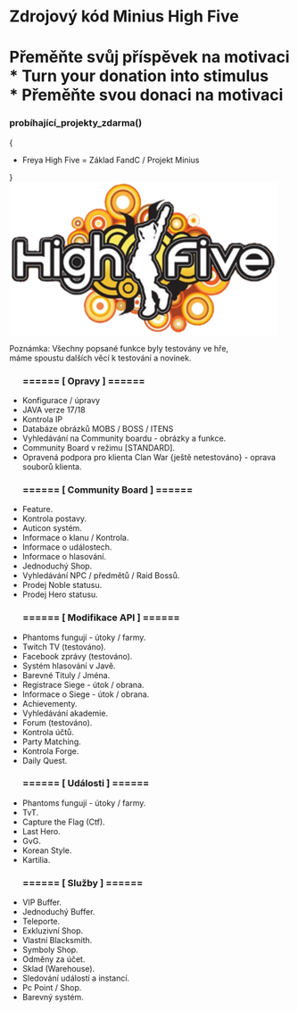 <h1>Zdrojový kód Minius High Five</h1>

<div>
  <h1>Přeměňte svůj příspěvek na motivaci <br>  
  * Turn your donation into stimulus <br>   
  * Přeměňte svou donaci na motivaci</h1>
    <h3>probíhající_projekty_zdarma()</h3>
    {
    <ul>
    <li>Freya High Five = Základ FandC / Projekt Minius </li>
    </ul>
     }    
</div>
  
<img align="center" alt="Programátor" height="276" width="480" src="https://github.com/DiabolosCZ/L2Minius/blob/main/logoh5.png">

<p>Poznámka: Všechny popsané funkce byly testovány ve hře, <br>
máme spoustu dalších věcí k testování a novinek.
</p>
<ul>
<h3>======   [ Opravy ] ======</h3>  
<li>Konfigurace / úpravy</li>
<li>JAVA verze 17/18</li>
<li>Kontrola IP</li>
<li>Databáze obrázků MOBS / BOSS / ITENS</li>
<li>Vyhledávání na Community boardu - obrázky a funkce.</li>
<li>Community Board v režimu [STANDARD].</li>
<li>Opravená podpora pro klienta Clan War {ještě netestováno} - oprava souborů klienta.</li>
</ul>

<ul>
<h3>======   [ Community Board ] ======</h3>  
<li>Feature.</li>
<li>Kontrola postavy.</li>
<li>Auticon systém.</li>
<li>Informace o klanu / Kontrola.</li>
<li>Informace o událostech.</li>
<li>Informace o hlasování.</li>
<li>Jednoduchý Shop.</li>
<li>Vyhledávání NPC / předmětů / Raid Bossů.</li>
<li>Prodej Noble statusu.</li>
<li>Prodej Hero statusu.</li>
</ul>

<ul>
<h3>======   [ Modifikace API ] ======</h3>  
<li>Phantoms fungují - útoky / farmy.</li>
<li>Twitch TV (testováno).</li>
<li>Facebook zprávy (testováno).</li>
<li>Systém hlasování v Javě.</li>
<li>Barevné Tituly / Jména.</li>
<li>Registrace Siege - útok / obrana.</li>
<li>Informace o Siege - útok / obrana.</li>
<li>Achievementy.</li>
<li>Vyhledávání akademie.</li>
<li>Forum (testováno).</li>
<li>Kontrola účtů.</li>
<li>Party Matching.</li>
<li>Kontrola Forge.</li>
<li>Daily Quest.</li>
</ul>

<ul>
<h3>======   [ Události ] ======</h3>  
<li>Phantoms fungují - útoky / farmy.</li>
<li>TvT.</li>
<li>Capture the Flag (Ctf).</li>
<li>Last Hero.</li>
<li>GvG.</li>
<li>Korean Style.</li>
<li>Kartilia.</li>
</ul>

<ul>
<h3>======   [ Služby ] ======</h3>  
<li>VIP Buffer.</li>
<li>Jednoduchý Buffer.</li>
<li>Teleporte.</li>
<li>Exkluzivní Shop.</li>
<li>Vlastní Blacksmith.</li>
<li>Symboly Shop.</li>
<li>Odměny za účet.</li>
<li>Sklad (Warehouse).</li>
<li>Sledování událostí a instancí.</li>
<li>Pc Point / Shop.</li>
<li>Barevný systém.</li>
</ul>

